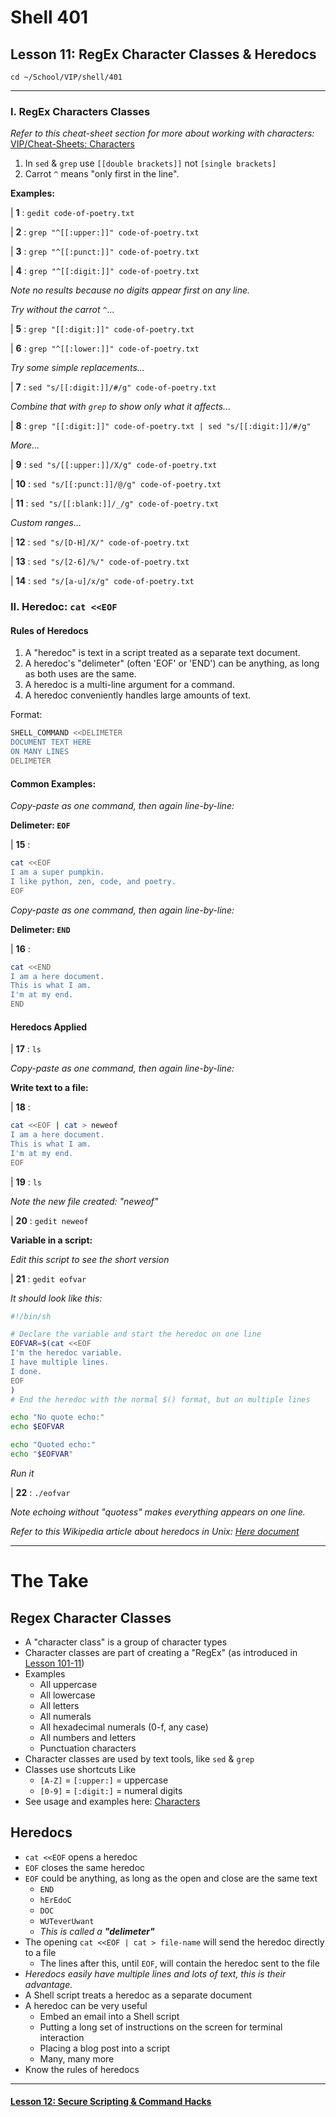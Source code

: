 # Shell 401
## Lesson 11: RegEx Character Classes & Heredocs

`cd ~/School/VIP/shell/401`

___

### I. RegEx Characters Classes

*Refer to this cheat-sheet section for more about working with characters:* [VIP/Cheat-Sheets: Characters](https://github.com/inkVerb/VIP/blob/master/Cheat-Sheets/Characters.md)

1. In `sed` & `grep` use `[[double brackets]]` not `[single brackets]`
2. Carrot `^` means "only first in the line".

**Examples:**

| **1** : `gedit code-of-poetry.txt`

| **2** : `grep "^[[:upper:]]" code-of-poetry.txt`

| **3** : `grep "^[[:punct:]]" code-of-poetry.txt`

| **4** : `grep "^[[:digit:]]" code-of-poetry.txt`

*Note no results because no digits appear first on any line.*

*Try without the carrot `^`...*

| **5** : `grep "[[:digit:]]" code-of-poetry.txt`

| **6** : `grep "^[[:lower:]]" code-of-poetry.txt`

*Try some simple replacements...*

| **7** : `sed "s/[[:digit:]]/#/g" code-of-poetry.txt`

*Combine that with `grep` to show only what it affects...*

| **8** : `grep "[[:digit:]]" code-of-poetry.txt | sed "s/[[:digit:]]/#/g"`

*More...*

| **9** : `sed "s/[[:upper:]]/X/g" code-of-poetry.txt`

| **10** : `sed "s/[[:punct:]]/@/g" code-of-poetry.txt`

| **11** : `sed "s/[[:blank:]]/_/g" code-of-poetry.txt`

*Custom ranges...*

| **12** : `sed "s/[D-H]/X/" code-of-poetry.txt`

| **13** : `sed "s/[2-6]/%/" code-of-poetry.txt`

| **14** : `sed "s/[a-u]/x/g" code-of-poetry.txt`

### II. Heredoc: `cat <<EOF`

#### Rules of Heredocs
1. A "heredoc" is text in a script treated as a separate text document.
2. A heredoc's "delimeter" (often 'EOF' or 'END') can be anything, as long as both uses are the same.
3. A heredoc is a multi-line argument for a command.
4. A heredoc conveniently handles large amounts of text.

Format:
```sh
SHELL_COMMAND <<DELIMETER
DOCUMENT TEXT HERE
ON MANY LINES
DELIMETER
```

#### Common Examples:

*Copy-paste as one command, then again line-by-line:*

**Delimeter: `EOF`**

| **15** :

```sh
cat <<EOF
I am a super pumpkin.
I like python, zen, code, and poetry.
EOF
```

*Copy-paste as one command, then again line-by-line:*

**Delimeter: `END`**

| **16** :

```sh
cat <<END
I am a here document.
This is what I am.
I'm at my end.
END
```

#### Heredocs Applied

| **17** : `ls`

*Copy-paste as one command, then again line-by-line:*

**Write text to a file:**

| **18** :

```sh
cat <<EOF | cat > neweof
I am a here document.
This is what I am.
I'm at my end.
EOF
```

| **19** : `ls`

*Note the new file created: "neweof"*

| **20** : `gedit neweof`

**Variable in a script:**

*Edit this script to see the short version*

| **21** : `gedit eofvar`

*It should look like this:*

```sh
#!/bin/sh

# Declare the variable and start the heredoc on one line
EOFVAR=$(cat <<EOF
I'm the heredoc variable.
I have multiple lines.
I done.
EOF
)
# End the heredoc with the normal $() format, but on multiple lines

echo "No quote echo:"
echo $EOFVAR

echo "Quoted echo:"
echo "$EOFVAR"
```

*Run it*

| **22** : `./eofvar`

*Note echoing without "quotess" makes everything appears on one line.*

*Refer to this Wikipedia article about heredocs in Unix: [Here document](https://en.wikipedia.org/wiki/Here_document#Unix_shells)*

___

# The Take

## Regex Character Classes
- A "character class" is a group of character types
- Character classes are part of creating a "RegEx" (as introduced in [Lesson 101-11](https://github.com/inkVerb/vip/blob/master/101-shell/Lesson-11.md))
- Examples
  - All uppercase
  - All lowercase
  - All letters
  - All numerals
  - All hexadecimal numerals (0-f, any case)
  - All numbers and letters
  - Punctuation characters
- Character classes are used by text tools, like `sed` & `grep`
- Classes use shortcuts Like
  - `[A-Z]` = `[:upper:]` = uppercase
  - `[0-9]` = `[:digit:]` = numeral digits
- See usage and examples here: [Characters](https://github.com/inkVerb/VIP/blob/master/Cheat-Sheets/Characters.md)

## Heredocs
- `cat <<EOF` opens a heredoc
- `EOF` closes the same heredoc
- `EOF` could be anything, as long as the open and close are the same text
  - `END`
  - `hErEdoC`
  - `DOC`
  - `WUTeverUwant`
  - *This is called a* ***"delimeter"***
- The opening `cat <<EOF | cat > file-name` will send the heredoc directly to a file
  - The lines after this, until `EOF`, will contain the heredoc sent to the file
- *Heredocs easily have multiple lines and lots of text, this is their advantage.*
- A Shell script treats a heredoc as a separate document
- A heredoc can be very useful
  - Embed an email into a Shell script
  - Putting a long set of instructions on the screen for terminal interaction
  - Placing a blog post into a script
  - Many, many more
- Know the rules of heredocs

___

#### [Lesson 12: Secure Scripting & Command Hacks](https://github.com/inkVerb/vip/blob/master/401-shell/Lesson-12.md)
